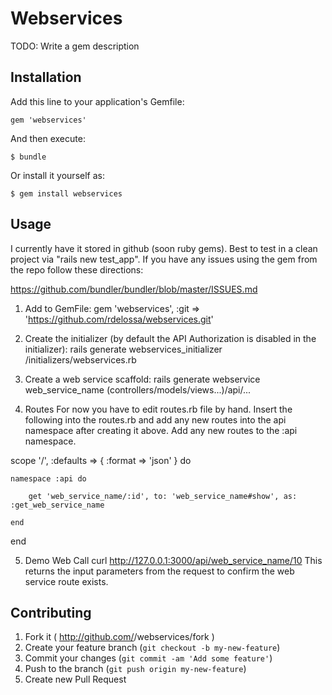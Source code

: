 # Webservices

TODO: Write a gem description

## Installation

Add this line to your application's Gemfile:

    gem 'webservices'

And then execute:

    $ bundle

Or install it yourself as:

    $ gem install webservices

## Usage

I currently have it stored in github (soon ruby gems).  Best to test in a clean project via "rails new test_app".  If you have any issues using the gem from the repo follow these directions:

https://github.com/bundler/bundler/blob/master/ISSUES.md

1. Add to GemFile:
gem 'webservices', :git => 'https://github.com/rdelossa/webservices.git'

2. Create the initializer (by default the API Authorization is disabled in the initializer):
rails generate webservices_initializer
/initializers/webservices.rb

3. Create a web service scaffold:
rails generate webservice web_service_name
(controllers/models/views...)/api/...

4. Routes
For now you have to edit routes.rb file by hand.  Insert the following into the routes.rb and add any new routes into the api namespace after creating it above.  Add any new routes to the :api namespace.

scope '/', :defaults => { :format => 'json' } do

    namespace :api do

        get 'web_service_name/:id', to: 'web_service_name#show', as: :get_web_service_name

    end

end

5. Demo Web Call
curl http://127.0.0.1:3000/api/web_service_name/10
This returns the input parameters from the request to confirm the web service route exists.


## Contributing

1. Fork it ( http://github.com/<my-github-username>/webservices/fork )
2. Create your feature branch (`git checkout -b my-new-feature`)
3. Commit your changes (`git commit -am 'Add some feature'`)
4. Push to the branch (`git push origin my-new-feature`)
5. Create new Pull Request
